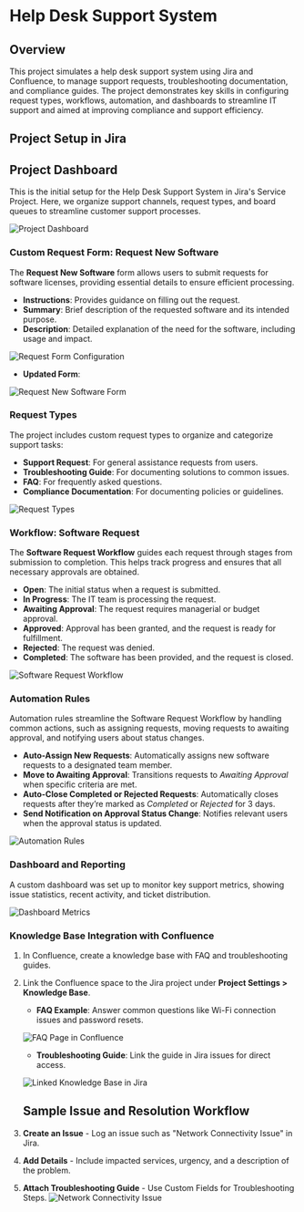 # Help Desk Support System

## Overview
This project simulates a help desk support system using Jira and Confluence, to manage support requests, troubleshooting documentation, and compliance guides. The project demonstrates key skills in configuring request types, workflows, automation, and dashboards to streamline IT support and aimed at improving compliance and support efficiency.

## Project Setup in Jira

## Project Dashboard
This is the initial setup for the Help Desk Support System in Jira's Service Project. Here, we organize support channels, request types, and board queues to streamline customer support processes.

![Project Dashboard](Screenshots/project_dashboard.png)


### Custom Request Form: Request New Software
The **Request New Software** form allows users to submit requests for software licenses, providing essential details to ensure efficient processing.

- **Instructions**: Provides guidance on filling out the request.
- **Summary**: Brief description of the requested software and its intended purpose.
- **Description**: Detailed explanation of the need for the software, including usage and impact.

![Request Form Configuration](Screenshots/request_form_configuration.png)

- **Updated Form**:

![Request New Software Form](Screenshots/request_new_software_form1.png)


### Request Types
The project includes custom request types to organize and categorize support tasks:
- **Support Request**: For general assistance requests from users.
- **Troubleshooting Guide**: For documenting solutions to common issues.
- **FAQ**: For frequently asked questions.
- **Compliance Documentation**: For documenting policies or guidelines.

![Request Types](images/issue_types.png)

### Workflow: Software Request
The **Software Request Workflow** guides each request through stages from submission to completion. This helps track progress and ensures that all necessary approvals are obtained.

- **Open**: The initial status when a request is submitted.
- **In Progress**: The IT team is processing the request.
- **Awaiting Approval**: The request requires managerial or budget approval.
- **Approved**: Approval has been granted, and the request is ready for fulfillment.
- **Rejected**: The request was denied.
- **Completed**: The software has been provided, and the request is closed.

![Software Request Workflow](Screenshots/workflow_statuses.png)


### Automation Rules
Automation rules streamline the Software Request Workflow by handling common actions, such as assigning requests, moving requests to awaiting approval, and notifying users about status changes.

- **Auto-Assign New Requests**: Automatically assigns new software requests to a designated team member.
- **Move to Awaiting Approval**: Transitions requests to *Awaiting Approval* when specific criteria are met.
- **Auto-Close Completed or Rejected Requests**: Automatically closes requests after they’re marked as *Completed* or *Rejected* for 3 days.
- **Send Notification on Approval Status Change**: Notifies relevant users when the approval status is updated.

![Automation Rules](Screenshots/automation_rules.png)


### Dashboard and Reporting
A custom dashboard was set up to monitor key support metrics, showing issue statistics, recent activity, and ticket distribution.

![Dashboard Metrics](Screenshots/dashboard_metrics.png)


### Knowledge Base Integration with Confluence

1. In Confluence, create a knowledge base with FAQ and troubleshooting guides.
2. Link the Confluence space to the Jira project under **Project Settings > Knowledge Base**.

   - **FAQ Example**: Answer common questions like Wi-Fi connection issues and password resets.

   ![FAQ Page in Confluence](Screenshots/confluence_faqs_page.png)

   - **Troubleshooting Guide**: Link the guide in Jira issues for direct access.

   ![Linked Knowledge Base in Jira](Screenshots/confluence_linked_to_jira.png)


   ## Sample Issue and Resolution Workflow

1. **Create an Issue** - Log an issue such as "Network Connectivity Issue" in Jira.
2. **Add Details** - Include impacted services, urgency, and a description of the problem.
3. **Attach Troubleshooting Guide** - Use Custom Fields for Troubleshooting Steps.
   ![Network Connectivity Issue](Screenshots/network_connectivity_issue.png)




